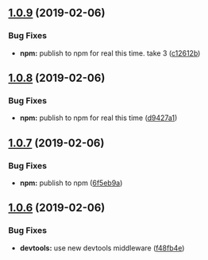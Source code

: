 ## [1.0.9](https://github.com/ClearC2/c2-redux/compare/v1.0.8...v1.0.9) (2019-02-06)


### Bug Fixes

* **npm:** publish to npm for real this time. take 3 ([c12612b](https://github.com/ClearC2/c2-redux/commit/c12612b))

## [1.0.8](https://github.com/ClearC2/c2-redux/compare/v1.0.7...v1.0.8) (2019-02-06)


### Bug Fixes

* **npm:** publish to npm for real this time ([d9427a1](https://github.com/ClearC2/c2-redux/commit/d9427a1))

## [1.0.7](https://github.com/ClearC2/c2-redux/compare/v1.0.6...v1.0.7) (2019-02-06)


### Bug Fixes

* **npm:** publish to npm ([6f5eb9a](https://github.com/ClearC2/c2-redux/commit/6f5eb9a))

## [1.0.6](https://github.com/ClearC2/c2-redux/compare/v1.0.5...v1.0.6) (2019-02-06)


### Bug Fixes

* **devtools:** use new devtools middleware ([f48fb4e](https://github.com/ClearC2/c2-redux/commit/f48fb4e))
